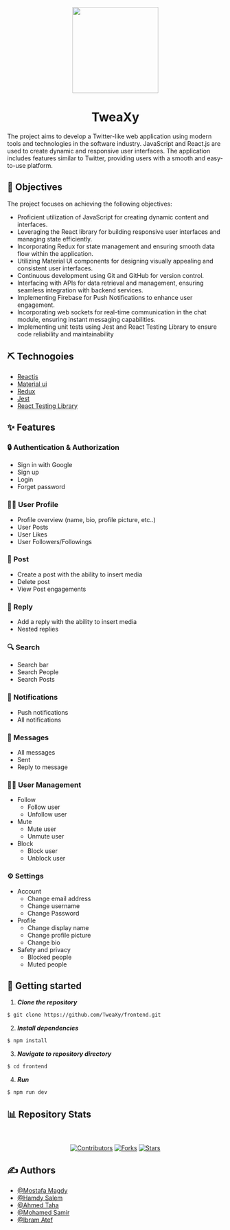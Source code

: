 <div align="center">
<img height="200" src="./assets/logo.ico">
</div>


<h1 align="center" id="title">TweaXy</h1>

<p id="description">The project aims to develop a Twitter-like web application using modern tools and technologies in the software industry. JavaScript and React.js are used to create dynamic and responsive user interfaces. The application includes features similar to Twitter, providing users with a smooth and easy-to-use platform.</p>


## 🎯 Objectives

The project focuses on achieving the following objectives:

- Proficient utilization of JavaScript for creating dynamic content and interfaces.
- Leveraging the React library for building responsive user interfaces and managing state efficiently.
- Incorporating Redux for state management and ensuring smooth data flow within the application.
- Utilizing Material UI components for designing visually appealing and consistent user interfaces.
- Continuous development using Git and GitHub for version control.
- Interfacing with APIs for data retrieval and management, ensuring seamless integration with backend services.
- Implementing Firebase for Push Notifications to enhance user engagement.
- Incorporating web sockets for real-time communication in the chat module, ensuring instant messaging capabilities.
- Implementing unit tests using Jest and React Testing Library to ensure code reliability and maintainability


## ⛏️ Technogoies 

- [Reactjs](https://reactjs.org/)
- [Material ui](https://mui.com/material-ui)
- [Redux](https://redux.js.org/)
- [Jest](https://jestjs.io)
- [React Testing Library](https://testing-library.com/)

## ✨ Features

### 🔒 Authentication & Authorization
- Sign in with Google
- Sign up
- Login
- Forget password

### 🙍‍♂️ User Profile
- Profile overview (name, bio, profile picture, etc..)
- User Posts
- User Likes
- User Followers/Followings

### 📰 Post
- Create a post with the ability to insert media
- Delete post
- View Post engagements

### 💬 Reply
- Add a reply with the ability to insert media
- Nested replies

### 🔍 Search
- Search bar
- Search People
- Search Posts

### 🔔 Notifications
- Push notifications
- All notifications

### 📩 Messages
- All messages
- Sent
- Reply to message

### 🧑‍💼 User Management
- Follow
  - Follow user
  - Unfollow user
- Mute
  - Mute user
  - Unmute user
- Block
  - Block user
  - Unblock user

### ⚙️ Settings
- Account
  - Change email address
  - Change username
  - Change Password
- Profile
  - Change display name
  - Change profile picture
  - Change bio
- Safety and privacy
  - Blocked people
  - Muted people


## 🚀 Getting started 

1. **_Clone the repository_**

```sh
$ git clone https://github.com/TweaXy/frontend.git
```

2. **_Install dependencies_**

```sh
$ npm install
```
3. **_Navigate to repository directory_**

```sh
$ cd frontend
```
4. **_Run_**

```sh
$ npm run dev
```

## 📊 Repository Stats 

<br>

<div align="center">
  
  [![Contributors](https://img.shields.io/github/contributors/TweaXy/frontend)](https://github.com/TweaXy/frontend/contributors)
  [![Forks](https://img.shields.io/github/forks/TweaXy/frontend)](https://github.com/TweaXy/frontend/network)
  [![Stars](https://img.shields.io/github/stars/TweaXy/frontend)](https://github.com/TweaXy/frontend/stargazers)
</div>

## ✍️ Authors  
<table  align='center'> 

- [@Mostafa Magdy](https://www.github.com/MostafaMagdyy)
- [@Hamdy Salem](https://www.github.com/itsHamdySalem)
- [@Ahmed Taha](https://www.github.com/abotaha23)
- [@Mohamed Samir](https://www.github.com/mohamedsamirz)
- [@Ibram Atef](https://www.github.com/ebramatef00)



</table>

